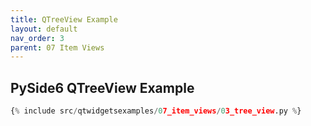 ```yaml
---
title: QTreeView Example
layout: default
nav_order: 3
parent: 07 Item Views
---
```


## PySide6 QTreeView Example

```python
{% include src/qtwidgetsexamples/07_item_views/03_tree_view.py %}
```
